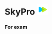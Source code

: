 # SkyPro <img src="https://github.com/cestxvcdim/skypro_static/blob/main/icons/skypro_logo.png" width="35">

### For exam
